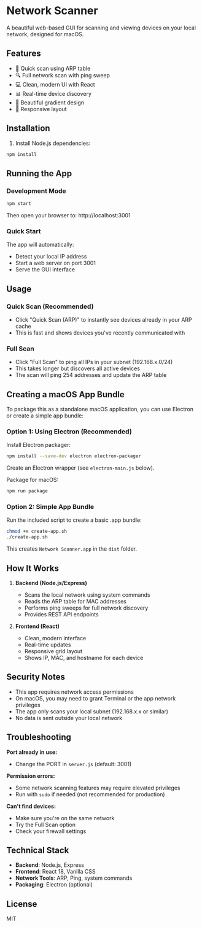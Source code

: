 # Network Scanner

A beautiful web-based GUI for scanning and viewing devices on your local network, designed for macOS.

## Features

- 🚀 Quick scan using ARP table
- 🔍 Full network scan with ping sweep
- 💻 Clean, modern UI with React
- 📊 Real-time device discovery
- 🎨 Beautiful gradient design
- 📱 Responsive layout

## Installation

1. Install Node.js dependencies:
```bash
npm install
```

## Running the App

### Development Mode
```bash
npm start
```

Then open your browser to: http://localhost:3001

### Quick Start
The app will automatically:
- Detect your local IP address
- Start a web server on port 3001
- Serve the GUI interface

## Usage

### Quick Scan (Recommended)
- Click "Quick Scan (ARP)" to instantly see devices already in your ARP cache
- This is fast and shows devices you've recently communicated with

### Full Scan
- Click "Full Scan" to ping all IPs in your subnet (192.168.x.0/24)
- This takes longer but discovers all active devices
- The scan will ping 254 addresses and update the ARP table

## Creating a macOS App Bundle

To package this as a standalone macOS application, you can use Electron or create a simple app bundle:

### Option 1: Using Electron (Recommended)

Install Electron packager:
```bash
npm install --save-dev electron electron-packager
```

Create an Electron wrapper (see `electron-main.js` below).

Package for macOS:
```bash
npm run package
```

### Option 2: Simple App Bundle

Run the included script to create a basic .app bundle:
```bash
chmod +x create-app.sh
./create-app.sh
```

This creates `Network Scanner.app` in the `dist` folder.

## How It Works

1. **Backend (Node.js/Express)**
   - Scans the local network using system commands
   - Reads the ARP table for MAC addresses
   - Performs ping sweeps for full network discovery
   - Provides REST API endpoints

2. **Frontend (React)**
   - Clean, modern interface
   - Real-time updates
   - Responsive grid layout
   - Shows IP, MAC, and hostname for each device

## Security Notes

- This app requires network access permissions
- On macOS, you may need to grant Terminal or the app network privileges
- The app only scans your local subnet (192.168.x.x or similar)
- No data is sent outside your local network

## Troubleshooting

**Port already in use:**
- Change the PORT in `server.js` (default: 3001)

**Permission errors:**
- Some network scanning features may require elevated privileges
- Run with `sudo` if needed (not recommended for production)

**Can't find devices:**
- Make sure you're on the same network
- Try the Full Scan option
- Check your firewall settings

## Technical Stack

- **Backend**: Node.js, Express
- **Frontend**: React 18, Vanilla CSS
- **Network Tools**: ARP, Ping, system commands
- **Packaging**: Electron (optional)

## License

MIT
